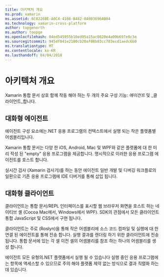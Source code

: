 ```yaml
---
title: 아키텍처 개요
ms.prod: xamarin
ms.assetid: 6C0226BE-A0C4-4108-B482-0A903696AB04
ms.technology: xamarin-cross-platform
author: topgenorth
ms.author: toopge
ms.openlocfilehash: 04ed545955b10ed95a15ac0820e4a99b697e0c3e
ms.sourcegitcommit: 945df041e2180cb20af08b83cc703ecd1aedc6b0
ms.translationtype: MT
ms.contentlocale: ko-KR
ms.lasthandoff: 04/04/2018
---
```

# <a name="architecture-overview"></a>아키텍처 개요

Xamarin 통합 문서 상호 함께 작동 해야 하는 두 개의 주요 구성 기능: _에이전트_ 및 _클라이언트_합니다.

## <a name="interactive-agent"></a>대화형 에이전트

에이전트 구성 요소에는.NET 응용 프로그램의 컨텍스트에서 실행 되는 작은 플랫폼별 어셈블리입니다.

Xamarin 통합 문서는 다양 한 iOS, Android, Mac 및 WPF와 같은 플랫폼에 대 한 미리 작성 된 "empty" 응용 프로그램을 제공합니다. 명시적으로 이러한 응용 프로그램 에이전트를 호스트 합니다.

실시간 검사 (Xamarin 검사기)를 하는 동안 에이전트 일반 개발 및 디버깅 워크플로의 일환으로 기존 응용 프로그램에 IDE 디버거를 통해 삽입 됩니다.

## <a name="interactive-client"></a>대화형 클라이언트

클라이언트는 통합 문서/REPL 인터페이스를 표시할 웹 브라우저 화면을 호스트 하는 네이티브 셸 (Cocoa Mac에서, Windows에서 WPF). SDK의 관점에서 모든 클라이언트 통합 JavaScript 및 CSS에서 구현 됩니다.

클라이언트는 주로 (Roslyn)을 통해 작은 어셈블리에 소스 코드 컴파일 및 실행에 대 한 연결 된 에이전트를 통해 전송 합니다. 실행 결과를 렌더링 하기 위한 클라이언트에 전송 됩니다. 통합 문서에 있는 각 셀 이전 셀의 어셈블리를 참조 하는 하나의 어셈블리를 생성 합니다.

에이전트 모든 유형의.NET 플랫폼에서 실행 될 수 있습니다 실행 중인 응용 프로그램에는 항목에 액세스할 수 있으므로 주의 해야 플랫폼 제약 없는 방식으로 결과 직렬화 하는 데 있습니다.